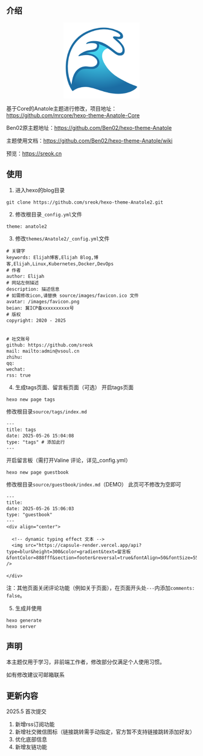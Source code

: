 ## 介绍

<div align=center>
<img src="https://raw.githubusercontent.com/sreok/hexo-theme-Anatole2/refs/heads/main/source/images/logo.png" width = "200" height = "200" alt="Anatole2" />
</div>

基于Core的Anatole主题进行修改，项目地址：https://github.com/mrcore/hexo-theme-Anatole-Core

Ben02原主题地址：https://github.com/Ben02/hexo-theme-Anatole

主题使用文档：https://github.com/Ben02/hexo-theme-Anatole/wiki

预览：https://sreok.cn

## 使用

1. 进入hexo的blog目录
```
git clone https://github.com/sreok/hexo-theme-Anatole2.git
```

2. 修改根目录`_config.yml`文件
```
theme: anatole2
```

3. 修改`themes/Anatole2/_config.yml`文件
```
# 关键字
keywords: Elijah博客,Elijah Blog,博客,Elijah,Linux,Kubernetes,Docker,DevOps
# 作者
author: Elijah
# 网站左侧描述
description: 描述信息
# 如需修改icon,请替换 source/images/favicon.ico 文件
avatar: /images/favicon.png
beian: 冀ICP备xxxxxxxxxx号
# 版权
copyright: 2020 - 2025


# 社交账号
github: https://github.com/sreok
mail: mailto:admin@vsoul.cn
zhihu: 
qq: 
wechat: 
rss: true
```

4. 生成tags页面、留言板页面（可选）
开启tags页面
```
hexo new page tags
```
修改根目录`source/tags/index.md`
```
---
title: tags
date: 2025-05-26 15:04:08
type: "tags" # 添加此行
---
```

开启留言板（需打开Valine 评论，详见_config.yml）
```
hexo new page guestbook
```

修改根目录`source/guestbook/index.md`（DEMO）
此页可不修改为空即可
```
---
title: 
date: 2025-05-26 15:06:03
type: "guestbook"
---
<div align="center">
  
  <!-- dynamic typing effect 文本 -->
  <img src="https://capsule-render.vercel.app/api?type=blur&height=300&color=gradient&text=留言板&fontColor=888fff&section=footer&reversal=true&fontAlign=50&fontSize=55&textBg=false" />

</div>
```
注：其他页面关闭评论功能（例如关于页面），在页面开头处`---`内添加`comments: false`。


5. 生成并使用
```
hexo generate
hexo server
```

## 声明
本主题仅用于学习，非前端工作者，修改部分仅满足个人使用习惯。

如有修改建议可邮箱联系

## 更新内容

2025.5  首次提交

1. 新增rss订阅功能
2. 新增社交微信图标（链接跳转需手动指定，官方暂不支持链接跳转添加好友）
3. 优化底部信息
4. 新增友链功能
